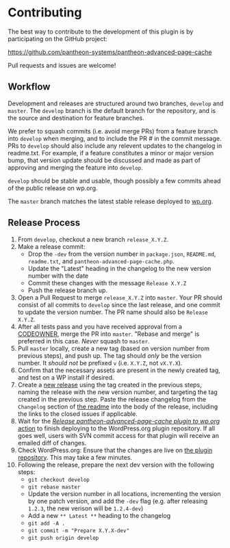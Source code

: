 # Contributing

The best way to contribute to the development of this plugin is by participating on the GitHub project:

https://github.com/pantheon-systems/pantheon-advanced-page-cache

Pull requests and issues are welcome!

## Workflow

Development and releases are structured around two branches, `develop` and `master`. The `develop` branch is the default branch for the repository, and is the source and destination for feature branches.

We prefer to squash commits (i.e. avoid merge PRs) from a feature branch into `develop` when merging, and to include the PR # in the commit message. PRs to `develop` should also include any relevent updates to the changelog in readme.txt. For example, if a feature constitutes a minor or major version bump, that version update should be discussed and made as part of approving and merging the feature into `develop`.

`develop` should be stable and usable, though possibly a few commits ahead of the public release on wp.org.

The `master` branch matches the latest stable release deployed to [wp.org](wp.org).

## Release Process

1. From `develop`, checkout a new branch `release_X.Y.Z`.
1. Make a release commit:
    * Drop the `-dev` from the version number in `package.json`, `README.md`, `readme.txt`, and `pantheon-advanced-page-cache.php`.
    * Update the "Latest" heading in the changelog to the new version number with the date
    * Commit these changes with the message `Release X.Y.Z`
    * Push the release branch up.
1. Open a Pull Request to merge `release_X.Y.Z` into `master`. Your PR should consist of all commits to `develop` since the last release, and one commit to update the version number. The PR name should also be `Release X.Y.Z`.
1. After all tests pass and you have received approval from a [CODEOWNER](./CODEOWNERS), merge the PR into `master`. "Rebase and merge" is preferred in this case. _Never_ squash to `master`.
1. Pull `master` locally, create a new tag (based on version number from previous steps), and push up. The tag should _only_ be the version number. It _should not_ be prefixed  `v` (i.e. `X.Y.Z`, not `vX.Y.X`).
1. Confirm that the necessary assets are present in the newly created tag, and test on a WP install if desired.
1. Create a [new release](https://github.com/pantheon-systems/pantheon-advanced-page-cache/releases/new) using the tag created in the previous steps, naming the release with the new version number, and targeting the tag created in the previous step. Paste the release changelog from the `Changelog` section of [the readme](readme.txt) into the body of the release, including the links to the closed issues if applicable.
1. Wait for the [_Release pantheon-advanced-page-cache plugin to wp.org_ action](https://github.com/pantheon-systems/pantheon-advanced-page-cache/actions/workflows/wordpress-plugin-deploy.yml) to finish deploying to the WordPress.org plugin repository. If all goes well, users with SVN commit access for that plugin will receive an emailed diff of changes.
1. Check WordPress.org: Ensure that the changes are live on [the plugin repository](https://wordpress.org/plugins/pantheon-advanced-page-cache/). This may take a few minutes.
1. Following the release, prepare the next dev version with the following steps:
    * `git checkout develop`
    * `git rebase master`
    * Update the version number in all locations, incrementing the version by one patch version, and add the `-dev` flag (e.g. after releasing `1.2.3`, the new verison will be `1.2.4-dev`)
    * Add a new `** Latest **` heading to the changelog
    * `git add -A .`
    * `git commit -m "Prepare X.Y.X-dev"`
    * `git push origin develop`